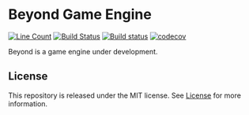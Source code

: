 # Beyond Game Engine
[![Line Count](https://tokei.rs/b1/github/LesleyLai/Beyond-Game-Engine)](https://github.com/XAMPPRocky/tokei)
[![Build Status](https://travis-ci.org/LesleyLai/Beyond-Game-Engine.svg?branch=master)](https://travis-ci.org/LesleyLai/Beyond-Game-Engine)
[![Build status](https://ci.appveyor.com/api/projects/status/5to4c2t8t2el99mm/branch/master?svg=true)](https://ci.appveyor.com/project/LesleyLai/beyond-game-engine/branch/master)
[![codecov](https://codecov.io/gh/LesleyLai/Beyond-Game-Engine/branch/master/graph/badge.svg)](https://codecov.io/gh/LesleyLai/Beyond-Game-Engine)

Beyond is a game engine under development.

## License
This repository is released under the MIT license. See [License](file:License) for more information.
